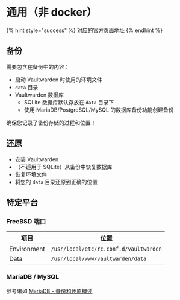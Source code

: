 # 通用（非 docker）

{% hint style="success" %}
对应的[官方页面地址](https://github.com/dani-garcia/vaultwarden/wiki/General-\(not-docker\))
{% endhint %}

## 备份 <a href="#backup" id="backup"></a>

需要包含在备份中的内容：

* 启动 Vaultwarden 时使用的环境文件
* `data` 目录
* Vaultwarden 数据库
  * SQLite 数据库默认存放在 `data` 目录下
  * 使用 MariaDB/PostgreSQL/MySQL 的数据库备份功能创建备份

确保您记录了备份存储的过程和位置！

## 还原 <a href="#restore" id="restore"></a>

* 安装 Vaultwarden
* （不适用于 SQLite）从备份中恢复数据库
* 恢复环境文件
* 将您的 `data` 目录还原到正确的位置

## 特定平台 <a href="#platform-specific" id="platform-specific"></a>

### FreeBSD 端口 <a href="#freebsd-port" id="freebsd-port"></a>

| 项目          | 位置                                     |
| ----------- | -------------------------------------- |
| Environment | `/usr/local/etc/rc.conf.d/vaultwarden` |
| Data        | `/usr/local/www/vaultwarden/data`      |

### MariaDB / MySQL <a href="#mariadb-mysql" id="mariadb-mysql"></a>

参考诸如 [MariaDB - 备份和还原概述](https://mariadb.com/kb/en/backup-and-restore-overview/)
